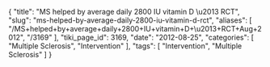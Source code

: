 {
    "title": "MS helped by average daily 2800 IU vitamin D \u2013 RCT",
    "slug": "ms-helped-by-average-daily-2800-iu-vitamin-d-rct",
    "aliases": [
        "/MS+helped+by+average+daily+2800+IU+vitamin+D+\u2013+RCT+Aug+2012",
        "/3169"
    ],
    "tiki_page_id": 3169,
    "date": "2012-08-25",
    "categories": [
        "Multiple Sclerosis",
        "Intervention"
    ],
    "tags": [
        "Intervention",
        "Multiple Sclerosis"
    ]
}